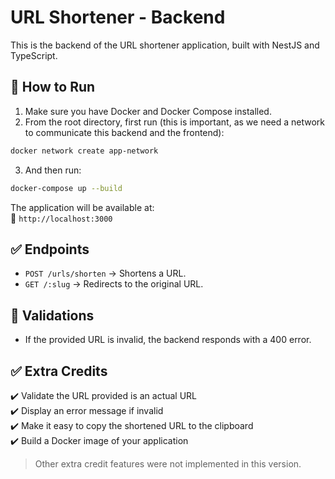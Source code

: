 # URL Shortener - Backend

This is the backend of the URL shortener application, built with NestJS and TypeScript.

## 🚀 How to Run

1. Make sure you have Docker and Docker Compose installed.
2. From the root directory, first run (this is important, as we need a network to communicate this backend and the frontend):

```bash
docker network create app-network
```
3. And then run: 
```bash
docker-compose up --build
```

The application will be available at:  
📍 `http://localhost:3000`

## ✅ Endpoints

- `POST /urls/shorten` → Shortens a URL.
- `GET /:slug` → Redirects to the original URL.

## 🧪 Validations

- If the provided URL is invalid, the backend responds with a 400 error.

## ✅ Extra Credits

✔️ Validate the URL provided is an actual URL  
✔️ Display an error message if invalid  
✔️ Make it easy to copy the shortened URL to the clipboard  
✔️ Build a Docker image of your application  

> Other extra credit features were not implemented in this version.
